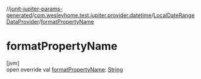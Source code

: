 //[junit-jupiter-params-generated](../../../index.md)/[com.wesleyhome.test.jupiter.provider.datetime](../index.md)/[LocalDateRangeDataProvider](index.md)/[formatPropertyName](format-property-name.md)

# formatPropertyName

[jvm]\
open override val [formatPropertyName](format-property-name.md): [String](https://kotlinlang.org/api/latest/jvm/stdlib/kotlin/-string/index.html)
